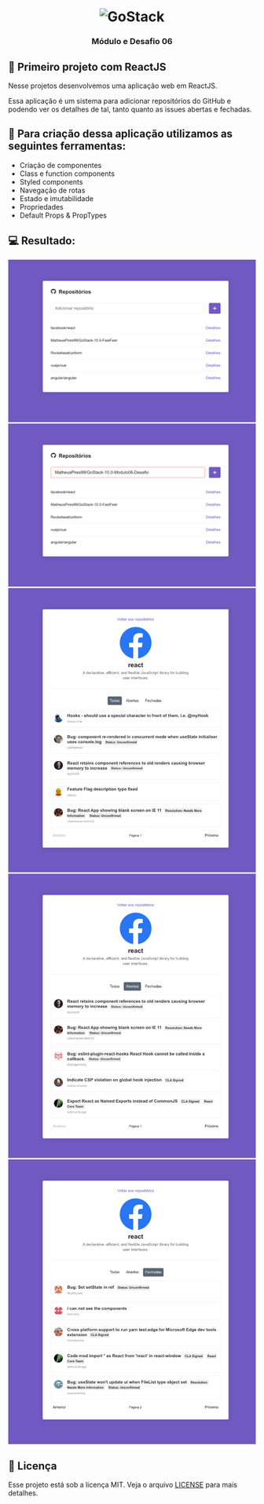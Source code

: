 <h1 align="center">
    <img alt="GoStack" src="https://rocketseat-cdn.s3-sa-east-1.amazonaws.com/bootcamp-header.png" width="200px" />
</h1>

<h3 align="center">
  Módulo e Desafio 06
</h3>

## :rocket: Primeiro projeto com ReactJS

Nesse projetos desenvolvemos uma aplicação web em ReactJS.

Essa aplicação é um sistema para adicionar repositórios do GitHub e podendo ver os detalhes de tal, tanto quanto as issues abertas e fechadas.

## :hammer: Para criação dessa aplicação utilizamos as seguintes ferramentas:
- Criação de componentes
- Class e function components
- Styled components
- Navegação de rotas
- Estado e imutabilidade
- Propriedades
- Default Props & PropTypes

## :computer: Resultado:

![ReactJS](.github/tela1.png)
![ReactJS](.github/tela2.png)
![ReactJS](.github/tela3.png)
![ReactJS](.github/tela4.png)
![ReactJS](.github/tela5.png)

## :memo: Licença

Esse projeto está sob a licença MIT. Veja o arquivo [LICENSE](https://github.com/Rocketseat/bootcamp-gostack-desafio-05/blob/master/LICENSE.md) para mais detalhes.
